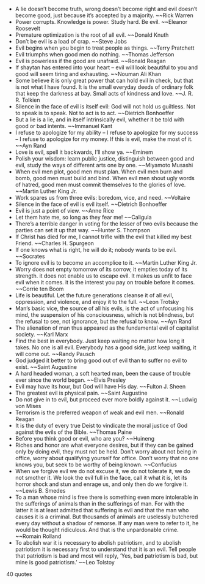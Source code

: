  - A lie doesn’t become truth, wrong doesn’t become right and evil doesn’t become good, just because it’s accepted by a majority. ~~Rick Warren
 - Power corrupts. Knowledge is power. Study hard. Be evil. ~~Eleanor Roosevelt
 - Premature optimization is the root of all evil. ~~Donald Knuth
 - Don’t be evil is a load of crap. ~~Steve Jobs
 - Evil begins when you begin to treat people as things. ~~Terry Pratchett
 - Evil triumphs when good men do nothing. ~~Thomas Jefferson
 - Evil is powerless if the good are unafraid. ~~Ronald Reagan
 - If shaytan has entered into your heart – evil will look beautiful to you and good will seem tiring and exhausting. ~~Nouman Ali Khan
 - Some believe it is only great power that can hold evil in check, but that is not what I have found. It is the small everyday deeds of ordinary folk that keep the darkness at bay. Small acts of kindness and love. ~~J. R. R. Tolkien
 - Silence in the face of evil is itself evil: God will not hold us guiltless. Not to speak is to speak. Not to act is to act. ~~Dietrich Bonhoeffer
 - But a lie is a lie, and in itself intrinsically evil, whether it be told with good or bad intents. ~~Immanuel Kant
 - I refuse to apologize for my ability – I refuse to apologize for my success – I refuse to apologize for my money. If this is evil, make the most of it. ~~Ayn Rand
 - Love is evil, spell it backwards, I’ll show ya. ~~Eminem
 - Polish your wisdom: learn public justice, distinguish between good and evil, study the ways of different arts one by one. ~~Miyamoto Musashi
 - When evil men plot, good men must plan. When evil men burn and bomb, good men must build and bind. When evil men shout ugly words of hatred, good men must commit themselves to the glories of love. ~~Martin Luther King Jr.
 - Work spares us from three evils: boredom, vice, and need. ~~Voltaire
 - Silence in the face of evil is evil itself. ~~Dietrich Bonhoeffer
 - Evil is just a point of view. ~~Anne Rice
 - Let them hate me, so long as they fear me! ~~Caligula
 - There’s a terrible danger in voting for the lesser of two evils because the parties can set it up that way. ~~Hunter S. Thompson
 - If Christ has died for me, I cannot trifle with the evil that killed my best Friend. ~~Charles H. Spurgeon
 - If one knows what is right, he will do it; nobody wants to be evil. ~~Socrates
 - To ignore evil is to become an accomplice to it. ~~Martin Luther King Jr.
 - Worry does not empty tomorrow of its sorrow, it empties today of its strength. it does not enable us to escape evil. It makes us unfit to face evil when it comes. it is the interest you pay on trouble before it comes. ~~Corrie ten Boom
 - Life is beautiful. Let the future generations cleanse it of all evil, oppression, and violence, and enjoy it to the full. ~~Leon Trotsky
 - Man’s basic vice, the source of all his evils, is the act of unfocusing his mind, the suspension of his consciousness, which is not blindness, but the refusal to see, not ignorance, but the refusal to know. ~~Ayn Rand
 - The alienation of man thus appeared as the fundamental evil of capitalist society. ~~Karl Marx
 - Find the best in everybody. Just keep waiting no matter how long it takes. No one is all evil. Everybody has a good side, just keep waiting, it will come out. ~~Randy Pausch
 - God judged it better to bring good out of evil than to suffer no evil to exist. ~~Saint Augustine
 - A hard headed woman, a soft hearted man, been the cause of trouble ever since the world began. ~~Elvis Presley
 - Evil may have its hour, but God will have His day. ~~Fulton J. Sheen
 - The greatest evil is physical pain. ~~Saint Augustine
 - Do not give in to evil, but proceed ever more boldly against it. ~~Ludwig von Mises
 - Terrorism is the preferred weapon of weak and evil men. ~~Ronald Reagan
 - It is the duty of every true Deist to vindicate the moral justice of God against the evils of the Bible. ~~Thomas Paine
 - Before you think good or evil, who are you? ~~Huineng
 - Riches and honor are what everyone desires, but if they can be gained only by doing evil, they must not be held. Don’t worry about not being in office, worry about qualifying yourself for office. Don’t worry that no one knows you, but seek to be worthy of being known. ~~Confucius
 - When we forgive evil we do not excuse it, we do not tolerate it, we do not smother it. We look the evil full in the face, call it what it is, let its horror shock and stun and enrage us, and only then do we forgive it. ~~Lewis B. Smedes
 - To a man whose mind is free there is something even more intolerable in the sufferings of animals than in the sufferings of man. For with the latter it is at least admitted that suffering is evil and that the man who causes it is a criminal. But thousands of animals are uselessly butchered every day without a shadow of remorse. If any man were to refer to it, he would be thought ridiculous. And that is the unpardonable crime. ~~Romain Rolland
 - To abolish war it is necessary to abolish patriotism, and to abolish patriotism it is necessary first to understand that it is an evil. Tell people that patriotism is bad and most will reply, ‘Yes, bad patriotism is bad, but mine is good patriotism.’ ~~Leo Tolstoy

40 quotes